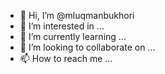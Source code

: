 - 👋 Hi, I’m @mluqmanbukhori
- 👀 I’m interested in ...
- 🌱 I’m currently learning ...
- 💞️ I’m looking to collaborate on ...
- 📫 How to reach me ...

<!---
mluqmanbukhori/mluqmanbukhori is a ✨ special ✨ repository because its `README.md` (this file) appears on your GitHub profile.
You can click the Preview link to take a look at your changes.
--->
